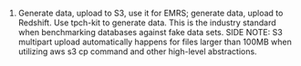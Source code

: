 1) Generate data, upload to S3, use it for EMRS; generate data, upload to Redshift.
  Use tpch-kit to generate data.  This is the industry standard when benchmarking databases against fake data sets.
  SIDE NOTE: S3 multipart upload automatically happens for files larger than 100MB when utilizing aws s3 cp command and other high-level abstractions.
